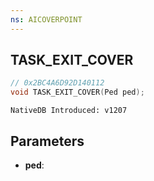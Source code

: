```yaml
---
ns: AICOVERPOINT
---
```

## TASK_EXIT_COVER

```c
// 0x2BC4A6D92D140112
void TASK_EXIT_COVER(Ped ped);
```

```
NativeDB Introduced: v1207
```

## Parameters
* **ped**:
